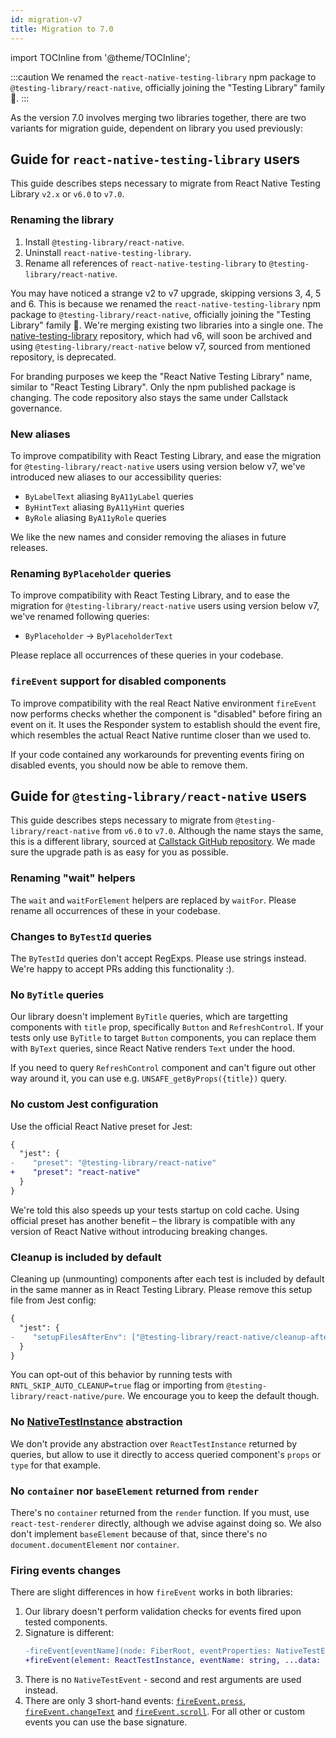 ```yaml
---
id: migration-v7
title: Migration to 7.0
---
```


import TOCInline from '@theme/TOCInline';

:::caution
We renamed the `react-native-testing-library` npm package to `@testing-library/react-native`, officially joining the "Testing Library" family 🎉.
:::

As the version 7.0 involves merging two libraries together, there are two variants for migration guide, dependent on library you used previously:

<TOCInline toc={toc} />

## Guide for `react-native-testing-library` users

This guide describes steps necessary to migrate from React Native Testing Library `v2.x` or `v6.0` to `v7.0`.

### Renaming the library

1. Install `@testing-library/react-native`.
1. Uninstall `react-native-testing-library`.
1. Rename all references of `react-native-testing-library` to `@testing-library/react-native`.

You may have noticed a strange v2 to v7 upgrade, skipping versions 3, 4, 5 and 6. This is because we renamed the `react-native-testing-library` npm package to `@testing-library/react-native`, officially joining the "Testing Library" family 🎉. We're merging existing two libraries into a single one. The [native-testing-library](https://github.com/testing-library/native-testing-library) repository, which had v6, will soon be archived and using `@testing-library/react-native` below v7, sourced from mentioned repository, is deprecated.

For branding purposes we keep the "React Native Testing Library" name, similar to "React Testing Library". Only the npm published package is changing. The code repository also stays the same under Callstack governance.

### New aliases

To improve compatibility with React Testing Library, and ease the migration for `@testing-library/react-native` users using version below v7, we've introduced new aliases to our accessibility queries:

- `ByLabelText` aliasing `ByA11yLabel` queries
- `ByHintText` aliasing `ByA11yHint` queries
- `ByRole` aliasing `ByA11yRole` queries

We like the new names and consider removing the aliases in future releases.

### Renaming `ByPlaceholder` queries

To improve compatibility with React Testing Library, and to ease the migration for `@testing-library/react-native` users using version below v7, we've renamed following queries:

- `ByPlaceholder` -> `ByPlaceholderText`

Please replace all occurrences of these queries in your codebase.

### `fireEvent` support for disabled components

To improve compatibility with the real React Native environment `fireEvent` now performs checks whether the component is "disabled" before firing an event on it. It uses the Responder system to establish should the event fire, which resembles the actual React Native runtime closer than we used to.

If your code contained any workarounds for preventing events firing on disabled events, you should now be able to remove them.

## Guide for `@testing-library/react-native` users

This guide describes steps necessary to migrate from `@testing-library/react-native` from `v6.0` to `v7.0`. Although the name stays the same, this is a different library, sourced at [Callstack GitHub repository](https://github.com/callstack/react-native-testing-library). We made sure the upgrade path is as easy for you as possible.

### Renaming "wait" helpers

The `wait` and `waitForElement` helpers are replaced by `waitFor`. Please rename all occurrences of these in your codebase.

### Changes to `ByTestId` queries

The `ByTestId` queries don't accept RegExps. Please use strings instead. We're happy to accept PRs adding this functionality :).

### No `ByTitle` queries

Our library doesn't implement `ByTitle` queries, which are targetting components with `title` prop, specifically `Button` and `RefreshControl`. If your tests only use `ByTitle` to target `Button` components, you can replace them with `ByText` queries, since React Native renders `Text` under the hood.

If you need to query `RefreshControl` component and can't figure out other way around it, you can use e.g. `UNSAFE_getByProps({title})` query.

### No custom Jest configuration

Use the official React Native preset for Jest:

```diff
{
  "jest": {
-    "preset": "@testing-library/react-native"
+    "preset": "react-native"
  }
}
```

We're told this also speeds up your tests startup on cold cache. Using official preset has another benefit – the library is compatible with any version of React Native without introducing breaking changes.

### Cleanup is included by default

Cleaning up (unmounting) components after each test is included by default in the same manner as in React Testing Library. Please remove this setup file from Jest config:

```diff
{
  "jest": {
-    "setupFilesAfterEnv": ["@testing-library/react-native/cleanup-after-each"]
  }
}
```

You can opt-out of this behavior by running tests with `RNTL_SKIP_AUTO_CLEANUP=true` flag or importing from `@testing-library/react-native/pure`. We encourage you to keep the default though.

### No [NativeTestInstance](https://www.native-testing-library.com/docs/api-test-instance) abstraction

We don't provide any abstraction over `ReactTestInstance` returned by queries, but allow to use it directly to access queried component's `props` or `type` for that example.

### No `container` nor `baseElement` returned from `render`

There's no `container` returned from the `render` function. If you must, use `react-test-renderer` directly, although we advise against doing so. We also don't implement `baseElement` because of that, since there's no `document.documentElement` nor `container`.

### Firing events changes

There are slight differences in how `fireEvent` works in both libraries:

1. Our library doesn't perform validation checks for events fired upon tested components.
1. Signature is different:
   ```diff
   -fireEvent[eventName](node: FiberRoot, eventProperties: NativeTestEvent)
   +fireEvent(element: ReactTestInstance, eventName: string, ...data: Array<any>)
   ```
1. There is no `NativeTestEvent` - second and rest arguments are used instead.
1. There are only 3 short-hand events: [`fireEvent.press`](fire-event#press), [`fireEvent.changeText`](fire-event#change-text) and [`fireEvent.scroll`](fire-event#scroll). For all other or custom events you can use the base signature.
